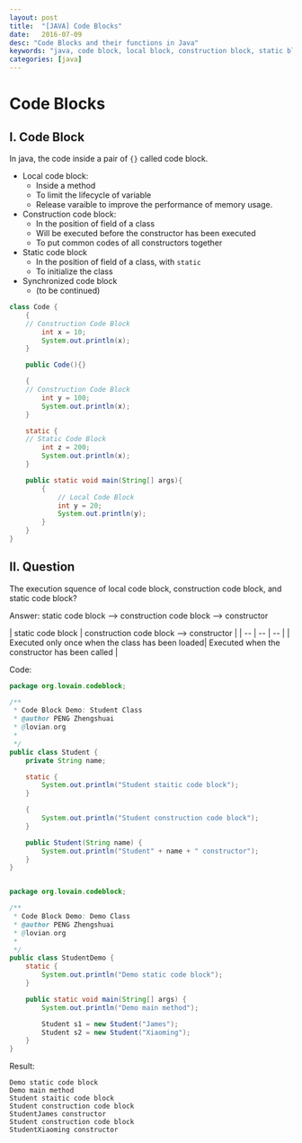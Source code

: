 ```yaml
---
layout: post
title:  "[JAVA] Code Blocks"
date:   2016-07-09
desc: "Code Blocks and their functions in Java"
keywords: "java, code block, local block, construction block, static block"
categories: [java]
---
```


# Code Blocks

## I. Code Block

In java, the code inside  a pair of ```{}``` called code block.

-	Local code block:
	-	Inside a method
	-	To limit the lifecycle of variable
	-	Release varaible to improve the performance of memory usage.
-	Construction code block:
	-	In the position of field of a class
	-	Will be executed before the constructor has been executed
	-	To put common codes of all constructors together
-	Static code block
	-	In the position of field of a class, with ```static```
	-	To initialize the class
-	Synchronized code block
	-	(to be continued)

```java
class Code {
	{
	// Construction Code Block
		int x = 10;
		System.out.println(x);
	}

	public Code(){}

	{
	// Construction Code Block
		int y = 100;
		System.out.println(x);
	}

	static {
	// Static Code Block
		int z = 200;
		System.out.println(x);
	}

	public static void main(String[] args){
		{
			// Local Code Block
			int y = 20;
			System.out.println(y);
		}
	}
}
```

## II. Question

The execution squence of local code block, construction code block, and static code block?

Answer:
static code block --> construction code block --> constructor

| static code block | construction code block --> constructor |
| -- | -- | -- |
| Executed only once when the class has been loaded| Executed when the constructor has been called |

Code:

```java
package org.lovain.codeblock;

/**
 * Code Block Demo: Student Class
 * @author PENG Zhengshuai
 * @lovian.org
 *
 */
public class Student {
	private String name;

	static {
		System.out.println("Student staitic code block");
	}

	{
		System.out.println("Student construction code block");
	}

	public Student(String name) {
		System.out.println("Student" + name + " constructor");
	}
}


package org.lovain.codeblock;

/**
 * Code Block Demo: Demo Class
 * @author PENG Zhengshuai
 * @lovian.org
 *
 */
public class StudentDemo {
	static {
		System.out.println("Demo static code block");
	}

	public static void main(String[] args) {
		System.out.println("Demo main method");

		Student s1 = new Student("James");
		Student s2 = new Student("Xiaoming");
	}
}

```

Result:

```
Demo static code block
Demo main method
Student staitic code block
Student construction code block
StudentJames constructor
Student construction code block
StudentXiaoming constructor

```
